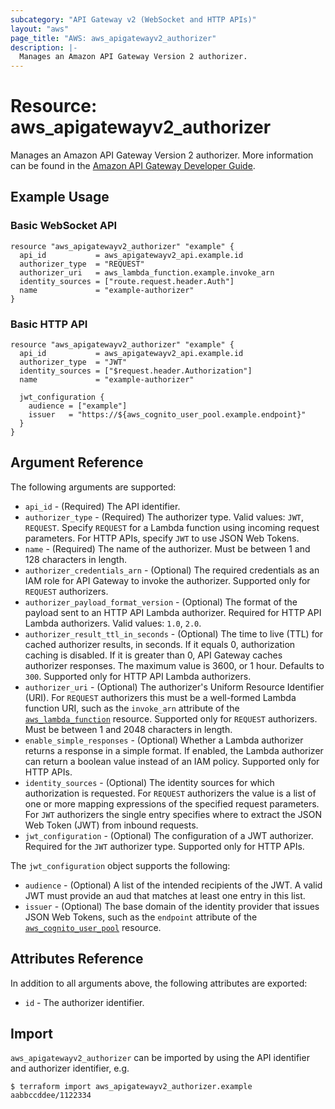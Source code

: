```yaml
---
subcategory: "API Gateway v2 (WebSocket and HTTP APIs)"
layout: "aws"
page_title: "AWS: aws_apigatewayv2_authorizer"
description: |-
  Manages an Amazon API Gateway Version 2 authorizer.
---
```


# Resource: aws_apigatewayv2_authorizer

Manages an Amazon API Gateway Version 2 authorizer.
More information can be found in the [Amazon API Gateway Developer Guide](https://docs.aws.amazon.com/apigateway/latest/developerguide/apigateway-websocket-api.html).

## Example Usage

### Basic WebSocket API

```hcl
resource "aws_apigatewayv2_authorizer" "example" {
  api_id           = aws_apigatewayv2_api.example.id
  authorizer_type  = "REQUEST"
  authorizer_uri   = aws_lambda_function.example.invoke_arn
  identity_sources = ["route.request.header.Auth"]
  name             = "example-authorizer"
}
```

### Basic HTTP API

```hcl
resource "aws_apigatewayv2_authorizer" "example" {
  api_id           = aws_apigatewayv2_api.example.id
  authorizer_type  = "JWT"
  identity_sources = ["$request.header.Authorization"]
  name             = "example-authorizer"

  jwt_configuration {
    audience = ["example"]
    issuer   = "https://${aws_cognito_user_pool.example.endpoint}"
  }
}
```

## Argument Reference

The following arguments are supported:

* `api_id` - (Required) The API identifier.
* `authorizer_type` - (Required) The authorizer type. Valid values: `JWT`, `REQUEST`.
Specify `REQUEST` for a Lambda function using incoming request parameters.
For HTTP APIs, specify `JWT` to use JSON Web Tokens.
* `name` - (Required) The name of the authorizer. Must be between 1 and 128 characters in length.
* `authorizer_credentials_arn` - (Optional) The required credentials as an IAM role for API Gateway to invoke the authorizer.
Supported only for `REQUEST` authorizers.
* `authorizer_payload_format_version` - (Optional) The format of the payload sent to an HTTP API Lambda authorizer. Required for HTTP API Lambda authorizers.
Valid values: `1.0`, `2.0`.
* `authorizer_result_ttl_in_seconds` - (Optional) The time to live (TTL) for cached authorizer results, in seconds. If it equals 0, authorization caching is disabled.
If it is greater than 0, API Gateway caches authorizer responses. The maximum value is 3600, or 1 hour. Defaults to `300`.
Supported only for HTTP API Lambda authorizers.
* `authorizer_uri` - (Optional) The authorizer's Uniform Resource Identifier (URI).
For `REQUEST` authorizers this must be a well-formed Lambda function URI, such as the `invoke_arn` attribute of the [`aws_lambda_function`](/docs/providers/aws/r/lambda_function.html) resource.
Supported only for `REQUEST` authorizers. Must be between 1 and 2048 characters in length.
* `enable_simple_responses` - (Optional) Whether a Lambda authorizer returns a response in a simple format. If enabled, the Lambda authorizer can return a boolean value instead of an IAM policy.
Supported only for HTTP APIs.
* `identity_sources` - (Optional) The identity sources for which authorization is requested.
For `REQUEST` authorizers the value is a list of one or more mapping expressions of the specified request parameters.
For `JWT` authorizers the single entry specifies where to extract the JSON Web Token (JWT) from inbound requests.
* `jwt_configuration` - (Optional) The configuration of a JWT authorizer. Required for the `JWT` authorizer type.
Supported only for HTTP APIs.

The `jwt_configuration` object supports the following:

* `audience` - (Optional) A list of the intended recipients of the JWT. A valid JWT must provide an aud that matches at least one entry in this list.
* `issuer` - (Optional) The base domain of the identity provider that issues JSON Web Tokens, such as the `endpoint` attribute of the [`aws_cognito_user_pool`](/docs/providers/aws/r/cognito_user_pool.html) resource.

## Attributes Reference

In addition to all arguments above, the following attributes are exported:

* `id` - The authorizer identifier.

## Import

`aws_apigatewayv2_authorizer` can be imported by using the API identifier and authorizer identifier, e.g.

```
$ terraform import aws_apigatewayv2_authorizer.example aabbccddee/1122334
```
